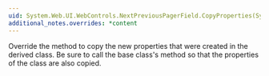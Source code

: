 ```yaml
---
uid: System.Web.UI.WebControls.NextPreviousPagerField.CopyProperties(System.Web.UI.WebControls.DataPagerField)
additional_notes.overrides: *content
---
```


<p>Override the <xref href="System.Web.UI.WebControls.NextPreviousPagerField.CopyProperties(System.Web.UI.WebControls.DataPagerField)"></xref> method to copy the new properties that were created in the derived class. Be sure to call the base class's <xref href="System.Web.UI.WebControls.NextPreviousPagerField.CopyProperties(System.Web.UI.WebControls.DataPagerField)"></xref> method so that the properties of the <xref href="System.Web.UI.WebControls.NextPreviousPagerField"></xref> class are also copied.</p>


